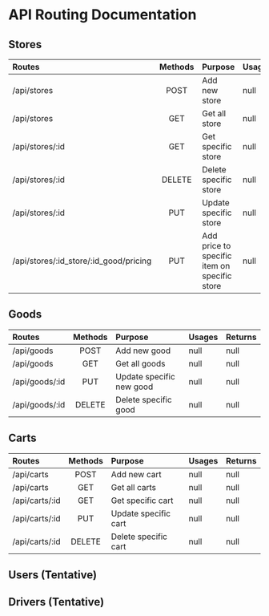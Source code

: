 # API Routing Documentation

## Stores
| Routes | Methods | Purpose |Usages | Returns |
| :--- | :---: | :--- |:--- | :---|
| /api/stores | POST | Add new store | null | null |
| /api/stores | GET | Get all store | null | null |
| /api/stores/:id | GET | Get specific store | null | null |
| /api/stores/:id | DELETE | Delete specific store | null | null |
| /api/stores/:id | PUT | Update specific store | null | null |
| /api/stores/:id_store/:id_good/pricing | PUT | Add price to specific item on specific store| null | null |

## Goods
| Routes | Methods | Purpose |Usages | Returns |
| :--- | :---: | :--- |:--- | :---|
| /api/goods | POST | Add new good | null | null |
| /api/goods | GET | Get all goods | null | null |
| /api/goods/:id | PUT | Update specific new good | null | null |
| /api/goods/:id | DELETE | Delete specific good | null | null |

## Carts
| Routes | Methods | Purpose |Usages | Returns |
| :--- | :---: | :--- |:--- | :---|
| /api/carts | POST | Add new cart | null | null |
| /api/carts | GET | Get all carts | null | null |
| /api/carts/:id | GET | Get specific cart | null | null |
| /api/carts/:id | PUT | Update specific cart | null | null |
| /api/carts/:id | DELETE | Delete specific cart | null | null |

## Users (Tentative)
## Drivers (Tentative)
